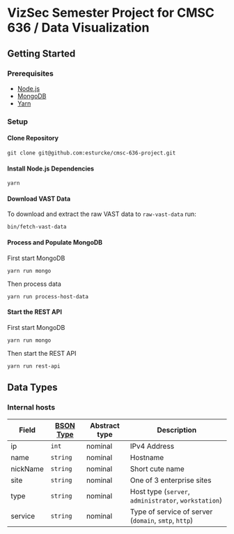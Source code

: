 # VizSec Semester Project for CMSC 636 / Data Visualization

## Getting Started

### Prerequisites

  - [Node.js](https://nodejs.org/en/)
  - [MongoDB](https://www.mongodb.com/)
  - [Yarn](https://yarnpkg.com/)

### Setup

#### Clone Repository

```
git clone git@github.com:esturcke/cmsc-636-project.git
```

#### Install Node.js Dependencies

```
yarn
```

#### Download VAST Data

To download and extract the raw VAST data to `raw-vast-data` run:

```
bin/fetch-vast-data
```

#### Process and Populate MongoDB

First start MongoDB

```
yarn run mongo
```

Then process data

```
yarn run process-host-data
```

#### Start the REST API

First start MongoDB

```
yarn run mongo
```

Then start the REST API

```
yarn run rest-api
```

## Data Types

### Internal hosts

| Field    | [BSON Type](https://docs.mongodb.com/v3.2/reference/bson-types/) | Abstract type | Description                                          |
| ---      | ---                                                              | ---           | ---                                                  |
| ip       | `int`                                                            | nominal       | IPv4 Address                                         |
| name     | `string`                                                         | nominal       | Hostname                                             |
| nickName | `string`                                                         | nominal       | Short cute name                                      |
| site     | `string`                                                         | nominal       | One of 3 enterprise sites                            |
| type     | `string`                                                         | nominal       | Host type (`server`, `administrator`, `workstation`) |
| service  | `string`                                                         | nominal       | Type of service of server (`domain`, `smtp`, `http`) |

